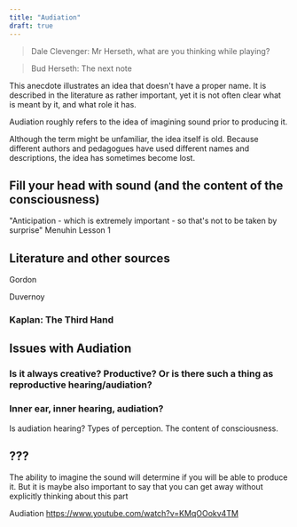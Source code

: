 ```yaml
---
title: "Audiation"
draft: true
---
```


>Dale Clevenger: Mr Herseth, what are you thinking while playing?

> Bud Herseth: The next note

This anecdote illustrates an idea that doesn't have a proper name. It is described in the literature as rather important, yet it is not often clear what is meant by it, and what role it has.

Audiation roughly refers to the idea of imagining sound prior to producing it.

Although the term might be unfamiliar, the idea itself is old. Because different authors and pedagogues have used different names and descriptions, the idea has sometimes become lost.

## Fill your head with sound (and the content of the consciousness)



"Anticipation - which is extremely important - so that's not to be taken by surprise" Menuhin Lesson 1


## Literature and other sources

Gordon

Duvernoy


### Kaplan: The Third Hand






## Issues with Audiation

### Is it always creative? Productive? Or is there such a thing as reproductive hearing/audiation?


### Inner ear, inner hearing, audiation?

Is audiation hearing? Types of perception. The content of consciousness.





## ???

The ability to imagine the sound will determine if you will be able to produce it.
But it is maybe also important to say that you can get away without explicitly thinking about this part

Audiation
https://www.youtube.com/watch?v=KMqOOokv4TM
